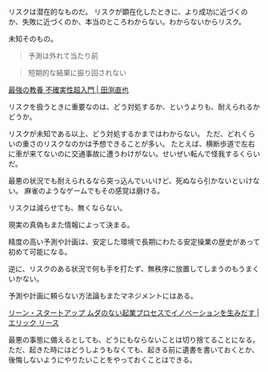 リスクは潜在的なものだ。
リスクが顕在化したときに、より成功に近づくのか、失敗に近づくのか、本当のところわからない。わからないからリスク。

未知そのもの。

> 予測は外れて当たり前

> 短期的な結果に振り回されない

[最強の教養 不確実性超入門 | 田渕直也](https://www.amazon.co.jp/dp/B01E8TZQJ8)

リスクを扱うときに重要なのは、どう対処するか、というよりも、耐えられるかどうか。

リスクが未知である以上、どう対処するかまではわからない。
ただ、どれくらいの重さのリスクなのかは予想できることが多い。
たとえば、横断歩道で左右に車が来てないのに交通事故に遭うわけがない。せいぜい転んで怪我するくらいだ。

最悪の状況でも耐えられるなら突っ込んでいいけど、死ぬなら引かないといけない。
麻雀のようなゲームでもその感覚は磨ける。

リスクは減らせても、無くならない。

現実の真偽もまた情報によって決まる。

精度の高い予測や計画は、安定した環境で長期にわたる安定操業の歴史があって初めて可能になる。

逆に、リスクのある状況で何も手を打たず、無秩序に放置してしまうのもうまくいかない。

予測や計画に頼らない方法論もまたマネジメントにはある。

[リーン・スタートアップ ムダのない起業プロセスでイノベーションを生みだす | エリック リース](https://www.amazon.co.jp/dp/B00F3UTIQY)

最悪の事態に備えるとしても、どうにもならないことは切り捨てることになる。ただ、起きた時にはどうしようもなくても、起きる前に遺書を書いておくとか、後悔しないようにやりたいことをやっておくことはできる。

